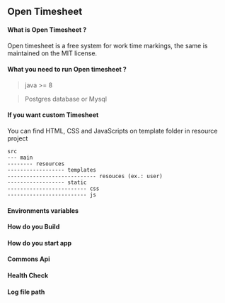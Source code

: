 ## Open Timesheet

#### What is Open Timesheet ? 

Open timesheet is a free system for work time markings,
the same is maintained on the MIT license.

#### What you need to run Open timesheet ?

> java >= 8

> Postgres database or Mysql

#### If you want custom Timesheet

You can find HTML, CSS and JavaScripts on template folder in resource project

```text
src
--- main
-------- resources
------------------ templates
---------------------------- resouces (ex.: user)
------------------ static
------------------------- css
------------------------- js
```

#### Environments variables

#### How do you Build

#### How do you start app

#### Commons Api

#### Health Check 

#### Log file path